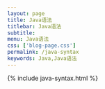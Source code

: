 ```yaml
---
layout: page
title: Java语法
titlebar: Java语法
subtitle: 
menu: Java语法
css: ['blog-page.css']
permalink: /java-syntax
keywords: Java,Java语法
---
```

{% include java-syntax.html %}